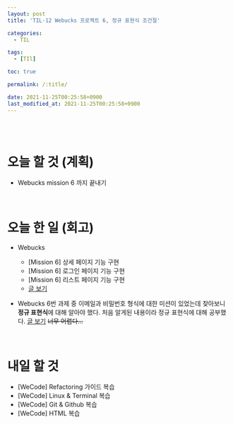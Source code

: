 ```yaml
---
layout: post
title: 'TIL-12 Webucks 프로젝트 6, 정규 표현식 조건절'

categories:
  - TIL

tags:
  - [TIl]

toc: true

permalink: /:title/

date: 2021-11-25T00:25:58+0900
last_modified_at: 2021-11-25T00:25:58+0900
---
```


<br>
<br>

# 오늘 할 것 (계획)

- Webucks mission 6 까지 끝내기

<br>

# 오늘 한 일 (회고)

- Webucks
  - [Mission 6] 상세 페이지 기능 구현
  - [Mission 6] 로그인 페이지 기능 구현
  - [Mission 6] 리스트 페이지 기능 구현 
  - [글 보기](../wecode-09/#mission-6-도전-과제)

- Webucks 6번 과제 중 이메일과 비밀번호 형식에 대한 미션이 있었는데 찾아보니 **정규 표현식**에 대해 알아야 했다. 처음 알게된 내용이라 정규 표현식에 대해 공부했다. [글 보기](../javascript-12) ~~너무 어렵다...~~

<br>

# 내일 할 것

- [WeCode] Refactoring 가이드 복습
- [WeCode] Linux & Terminal 복습
- [WeCode] Git & Github 복습
- [WeCode] HTML 복습